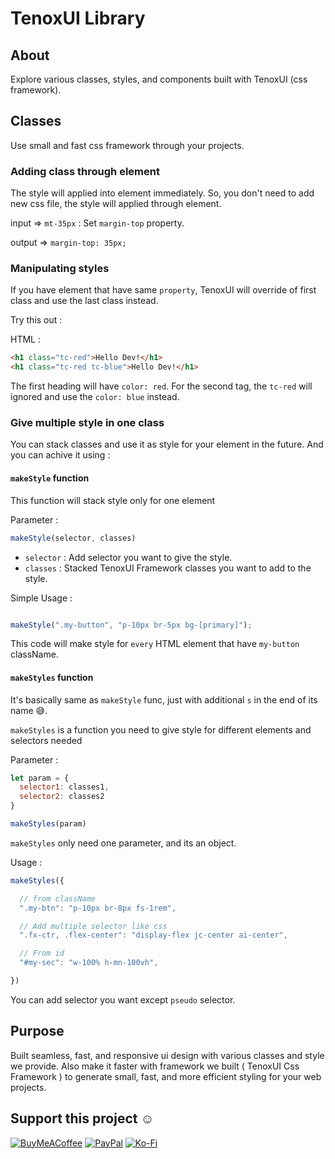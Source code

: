 # TenoxUI Library

## About

Explore various classes, styles, and components built with TenoxUI (css framework).

## Classes

Use small and fast css framework through your projects.

### Adding class through element

The style will applied into element immediately. So, you don't need to add new css file, the style will applied through element.

input => `mt-35px` : Set `margin-top` property.

output => `margin-top: 35px;`

### Manipulating styles

If you have element that have same `property`, TenoxUI will override of first class and use the last class instead.

Try this out :

HTML :

```html
<h1 class="tc-red">Hello Dev!</h1>
<h1 class="tc-red tc-blue">Hello Dev!</h1>

```
The first heading will have `color: red`. For the second tag, the `tc-red` will ignored and use the `color: blue` instead.

### Give multiple style in one class

You can stack classes and use it as style for your element in the future. And you can achive it using :

#### `makeStyle` function

This function will stack style only for one element

Parameter :
```js
makeStyle(selector, classes)
```

- `selector` : Add selector you want to give the style.
- `classes` : Stacked TenoxUI Framework classes you want to add to the style.

Simple Usage :

```js

makeStyle(".my-button", "p-10px br-5px bg-[primary]");

```
This code will make style for `every` HTML element that have `my-button` className.

#### `makeStyles` function

It's basically same as `makeStyle` func, just with additional `s` in the end of its name 😅. 

`makeStyles` is a function you need to give style for different elements and selectors needed

Parameter :
```js
let param = {
  selector1: classes1,
  selector2: classes2
}

makeStyles(param)
```
`makeStyles` only need one parameter, and its an object.

Usage : 

```js
makeStyles({

  // from className
  ".my-btn": "p-10px br-8px fs-1rem",

  // Add multiple selector like css
  ".fx-ctr, .flex-center": "display-flex jc-center ai-center",

  // From id
  "#my-sec": "w-100% h-mn-100vh",

})

```
You can add selector you want except `pseudo` selector.

## Purpose

Built seamless, fast, and responsive ui design with various classes and style we provide. Also make it faster with framework we built ( TenoxUI Css Framework ) to generate small, fast, and more efficient styling for your web projects.

## Support this project ☺️

[![BuyMeACoffee](https://img.shields.io/badge/Buy%20Me%20a%20Coffee-ffdd00?style=for-the-badge&logo=buy-me-a-coffee&logoColor=black)](https://buymeacoffee.com/nousantx) [![PayPal](https://img.shields.io/badge/PayPal-00457C?style=for-the-badge&logo=paypal&logoColor=white)](https://paypal.me/nousantx) [![Ko-Fi](https://img.shields.io/badge/Ko--fi-F16061?style=for-the-badge&logo=ko-fi&logoColor=white)](https://ko-fi.com/nousantx)
